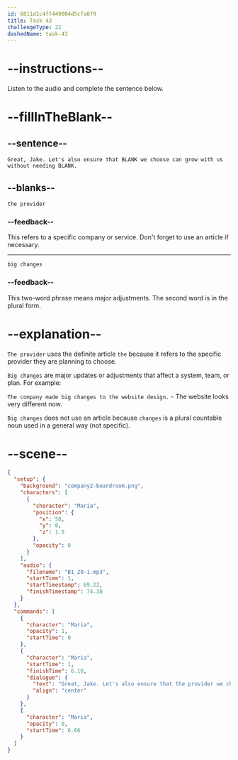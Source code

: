 ```yaml
---
id: 6811d1c4ff449004d5cfa8f9
title: Task 43
challengeType: 22
dashedName: task-43
---
```


<!-- (Audio) Maria: Great, Jake. Let's also ensure that the provider we choose can grow with us without needing big changes. -->

# --instructions--

Listen to the audio and complete the sentence below.

# --fillInTheBlank--

## --sentence--

`Great, Jake. Let's also ensure that BLANK we choose can grow with us without needing BLANK.`

## --blanks--

`the provider`

### --feedback--

This refers to a specific company or service. Don't forget to use an article if necessary.

---

`big changes`

### --feedback--

This two-word phrase means major adjustments. The second word is in the plural form.

# --explanation--

`The provider` uses the definite article `the` because it refers to the specific provider they are planning to choose.

`Big changes` are major updates or adjustments that affect a system, team, or plan. For example:

`The company made big changes to the website design.` - The website looks very different now.

`Big changes` does not use an article because `changes` is a plural countable noun used in a general way (not specific).

# --scene--

```json
{
  "setup": {
    "background": "company2-boardroom.png",
    "characters": [
      {
        "character": "Maria",
        "position": {
          "x": 50,
          "y": 0,
          "z": 1.5
        },
        "opacity": 0
      }
    ],
    "audio": {
      "filename": "B1_20-1.mp3",
      "startTime": 1,
      "startTimestamp": 69.22,
      "finishTimestamp": 74.38
    }
  },
  "commands": [
    {
      "character": "Maria",
      "opacity": 1,
      "startTime": 0
    },
    {
      "character": "Maria",
      "startTime": 1,
      "finishTime": 6.16,
      "dialogue": {
        "text": "Great, Jake. Let's also ensure that the provider we choose can grow with us without needing big changes.",
        "align": "center"
      }
    },
    {
      "character": "Maria",
      "opacity": 0,
      "startTime": 6.66
    }
  ]
}
```
